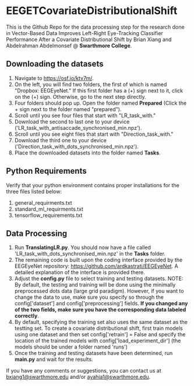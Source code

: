 # EEGETCovariateDistributionalShift

This is the Github Repo for the data processing step for the research done in Vector-Based Data Improves Left-Right
Eye-Tracking Classifier Performance After a Covariate Distributional Shift by Brian Xiang and Abdelrahman Abdelmonsef @ **Swarthmore College**. 

## Downloading the datasets

1. Navigate to https://osf.io/ktv7m/. 
2. On the left, you will find two folders, the first of which is named "Dropbox: EEGEyeNet." If this first folder has a (+) sign next to it, click on the (+) sign. Otherwise, go to the next step directly. 
3. Four folders should pop up. Open the folder named **Prepared** (Click the + sign next to the folder named "prepared"). 
4. Scroll until you see four files that start with "LR_task_with."
5. Download the second to last one to your device ('LR_task_with_antisaccade_synchronised_min.npz').
6. Scroll until you see eight files that start with "Direction_task_with."
5. Download the third one to your device ('Direction_task_with_dots_synchronised_min.npz').
7. Place the downloaded datasets into the folder named **Tasks**.

## Python Requirements

Verify that your python environment contains proper installations for the three files listed below:
1. general_requirments.txt
2. standard_ml_requirments.txt
3. tensorflow_requirements.txt

## Data Processing

1. Run **TranslatingLR.py**. You should now have a file called 'LR_task_with_dots_synchronised_min.npz' in the **Tasks** folder.
2. The remaining code is built upon the coding interface provided by the EEGEyeNet repository: https://github.com/ardkastrati/EEGEyeNet. A detailed explanation of the interface is provided there. 
3. Adjust the **config.py** file to select training and testing datasets. NOTE: By default, the testing and training will be done using the minimally preprocessed dots data (large grid paradigm). However, if you want to change the data to use, make sure you specify so through the config['dataset'] and config['preprocessing'] fields. **If you changed any of the two fields, make sure you have the corresponding data labeled correctly**.  
4. By default, specifying the training set also uses the same dataset as the testting set. To create a covariate distributional shift, first train models using one dataset and then set config['retrain'] = False and specify the location of the trained models with config['load_experiment_dir'] (the models should be under a folder named 'runs')
5. Once the training and testing datasets have been determined, run **main.py** and wait for the results.

If you have any comments or suggestions, you can contact us at bxiang1@swarthmore.edu and/or ayahia1@swarthmore.edu.


 
